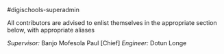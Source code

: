 #digischools-superadmin

All contributors are advised to enlist themselves in the appropriate section below, with appropriate aliases

_Supervisor:_ Banjo Mofesola Paul [Chief]
_Engineer:_ Dotun Longe 